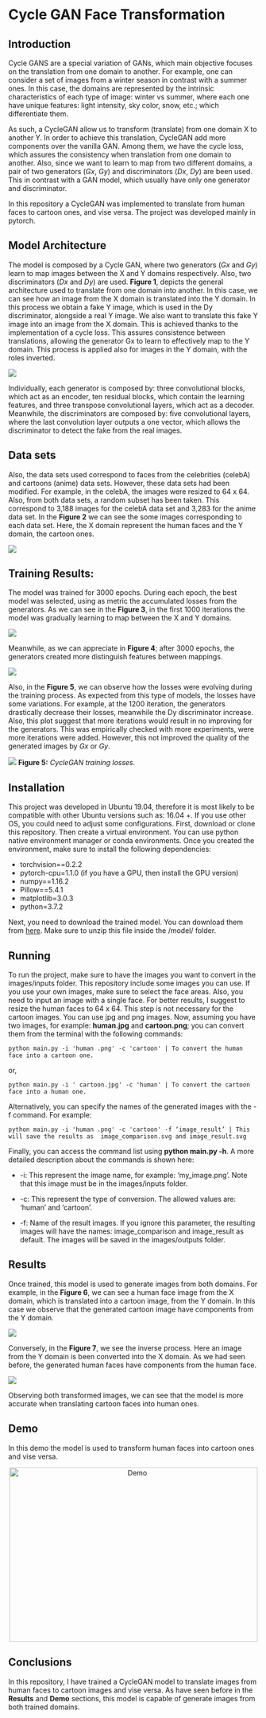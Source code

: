 # Cycle GAN Face Transformation

## Introduction
Cycle GANS are a special variation of GANs, which main objective focuses on the translation from one domain to another. For example, one can consider a set of images from a winter season in contrast with a summer ones. In this case, the domains are represented by the intrinsic characteristics of each type of image: winter vs summer, where each one have unique features: light intensity, sky color, snow, etc.; which differentiate them.

As such, a CycleGAN allow us to transform (translate) from one domain X to another Y. In order to achieve this translation, CycleGAN add more components over the vanilla GAN. Among them, we have the cycle loss, which assures the consistency when translation from one domain to another. Also, since we want to learn to map from two different domains, a pair of two generators (_Gx_, _Gy_) and discriminators (_Dx_, _Dy_) are been used. This in contrast with a GAN model, which usually have only one generator and discriminator.

In this repository a CycleGAN was implemented to translate from human faces to cartoon ones, and vise versa. The project was developed mainly in pytorch.

## Model Architecture
The model is composed by a Cycle GAN, where two generators (_Gx_ and _Gy_) learn to map images between the X and Y domains respectively. Also, two discriminators (_Dx_ and _Dy_) are used.  __Figure 1__, depicts the general architecture used to translate from one domain into another. In this case, we can see how an image from the X domain is translated into the Y domain. In this process we obtain a fake Y image, which is used in the Dy discriminator, alongside a real Y image. We also want to translate this fake Y image into an image from the X domain. This is achieved thanks to the implementation of a cycle loss. This assures consistence between translations, allowing the generator Gx to learn to effectively map to the Y domain. This process is applied also for images in the Y domain, with the roles inverted.

![](./plots/figure_1.png)

Individually, each generator is composed by: three convolutional blocks, which act as an encoder, ten residual blocks, which contain the learning features, and three transpose convolutional layers, which act as a decoder. Meanwhile, the discriminators are composed by: five convolutional layers, where the last convolution layer outputs a one vector, which allows the discriminator to detect the fake from the real images.

## Data sets
Also, the data sets used correspond to faces from the celebrities (celebA) and cartoons (anime) data sets. However, these data sets had been modified. For example, in the celebA, the images were resized to 64 x 64. Also, from both data sets, a random subset has been taken. This correspond to 3,188 images for the celebA data set and 3,283 for the anime data set. In the __Figure 2__ we can see the some images corresponding to each data set. Here, the X domain represent the human faces and the Y domain, the cartoon ones.

![](./plots/figure_2.png)

## Training Results:
The model was trained for 3000 epochs. During each epoch, the best model was selected, using as metric the accumulated losses from the generators. As we can see in the __Figure 3__, in the first 1000 iterations the model was gradually learning to map between the X and Y domains. 

![](./plots/figure_3.png)

Meanwhile, as we can appreciate in __Figure 4__; after 3000 epochs, the generators created more distinguish features between mappings.

![](./plots/figure_4.png)

Also, in the __Figure 5__, we can observe how the losses were evolving during the training process. As expected from this type of models, the losses have some variations. For example, at the 1200 iteration, the generators drastically decrease their losses, meanwhile the Dy discriminator increase. Also, this plot suggest that more iterations would result in no improving for the generators. This was empirically checked with more experiments, were more iterations were added. However, this not improved the quality of the generated images by _Gx_ or _Gy_.

![](./plots/figure_5.svg)
__Figure 5:__ _CycleGAN training losses._

## Installation
This project was developed in Ubuntu 19.04, therefore it is most likely to be compatible with other Ubuntu versions such as: 16.04 +. If you use other OS, you could need to adjust some configurations. First, download or clone this repository. Then create a virtual environment. You can use python native environment manager or conda environments. Once you created the environment, make sure to install the following dependencies:

* torchvision==0.2.2
* pytorch-cpu=1.1.0 (if you have a GPU, then install the GPU version)
* numpy==1.16.2
* Pillow==5.4.1
* matplotlib=3.0.3
* python=3.7.2

Next, you need to download the trained model. You can download them from [here](https://drive.google.com/open?id=13sMIG4sVmM-8zvAvM-ByuJu2uatE3Pa7). Make sure to unzip this file inside the /model/ folder.

## Running
To run the project, make sure to have the images you want to convert in the images/inputs folder. This repository include some images you can use. If you use your own images, make sure to select the face areas. Also, you need to input an image with a single face. For better results, I suggest to resize the human faces to 64 x 64. This step is not necessary for the cartoon images. You can use jpg and png images.
Now, assuming you have two images, for example: __human.jpg__ and __cartoon.png__; you can convert them from the terminal with the following commands:

```
python main.py -i 'human .png' -c 'cartoon' | To convert the human face into a cartoon one.
```
or,
```
python main.py -i ' cartoon.jpg' -c 'human' | To convert the cartoon face into a human one.
```

Alternatively, you can specify the names of the generated images with the -f command. For example:
```
python main.py -i 'human .png' -c 'cartoon' -f ‘image_result’ | This will save the results as  image_comparison.svg and image_result.svg
```

Finally, you can access the command list using __python main.py -h__. A more detailed description about the commands is shown here:

* -i: This represent the image name, for example: ‘my_image.png’. Note that this image must be in the images/inputs folder.

* -c: This represent the type of conversion. The allowed values are: ‘human’ and ‘cartoon’.

* -f: Name of the result images. If you ignore this parameter, the resulting images will have the names: image_comparison and image_result as default. The images will be saved in the images/outputs folder.

## Results
Once trained, this model is used to generate images from both domains. For example, in the __Figure 6__, we can see a human face image from the X domain, which is translated into a cartoon image, from the Y domain. In this case we observe that the generated cartoon image have components from the Y domain.

![](./plots/figure_6.png)
 
Conversely, in the __Figure 7__, we see the inverse process. Here an image from the Y domain is been converted into the X domain. As we had seen before, the generated human faces have components from the human face.

![](./plots/figure_7.png)

Observing both transformed images, we can see that the model is more accurate when translating cartoon faces into human ones.

## Demo
In this demo the model is used to transform human faces into cartoon ones and vise versa.

<p align="center">
<a href="https://www.youtube.com/watch?v=dgkbH54EXSU" target="_blank">
  <img src="https://img.youtube.com/vi/dgkbH54EXSU/0.jpg" alt="Demo" width = "500", height = "350">
</a>
</p>

## Conclusions
In this repository, I have trained a CycleGAN model to translate images from human faces to cartoon images and vise versa. As have seen before in the __Results__ and  __Demo__ sections, this model is capable of generate images from both trained domains.
